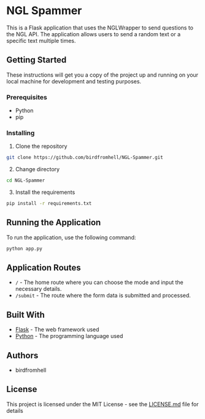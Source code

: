 # NGL Spammer

This is a Flask application that uses the NGLWrapper to send questions to the NGL API. The application allows users to send a random text or a specific text multiple times.

## Getting Started

These instructions will get you a copy of the project up and running on your local machine for development and testing purposes.

### Prerequisites

- Python
- pip

### Installing

1. Clone the repository
```bash
git clone https://github.com/birdfromhell/NGL-Spammer.git
```
2. Change directory
```bash
cd NGL-Spammer
```
3. Install the requirements
```bash
pip install -r requirements.txt
```


## Running the Application

To run the application, use the following command:
```bash
python app.py
```

## Application Routes

- `/` - The home route where you can choose the mode and input the necessary details.
- `/submit` - The route where the form data is submitted and processed.

## Built With

- [Flask](https://flask.palletsprojects.com/) - The web framework used
- [Python](https://www.python.org/) - The programming language used

## Authors

- birdfromhell

## License

This project is licensed under the MIT License - see the [LICENSE.md](LICENSE.md) file for details
